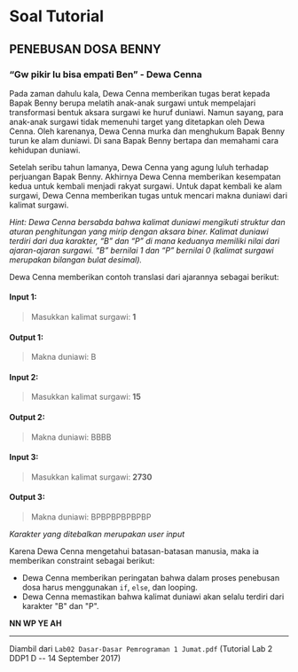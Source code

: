 # Soal Tutorial

## PENEBUSAN DOSA BENNY
### “Gw pikir lu bisa empati Ben” - Dewa Cenna

Pada zaman dahulu kala, Dewa Cenna memberikan tugas berat kepada Bapak Benny
berupa melatih anak-anak surgawi untuk mempelajari transformasi bentuk aksara
surgawi ke huruf duniawi. Namun sayang, para anak-anak surgawi tidak memenuhi
target yang ditetapkan oleh Dewa Cenna. Oleh karenanya, Dewa Cenna murka dan
menghukum Bapak Benny turun ke alam duniawi. Di sana Bapak Benny bertapa dan
memahami cara kehidupan duniawi.

Setelah seribu tahun lamanya, Dewa Cenna yang agung luluh terhadap perjuangan
Bapak Benny. Akhirnya Dewa Cenna memberikan kesempatan kedua untuk kembali
menjadi rakyat surgawi. Untuk dapat kembali ke alam surgawi, Dewa Cenna
memberikan tugas untuk mencari makna duniawi dari kalimat surgawi.

*Hint: Dewa Cenna bersabda bahwa kalimat duniawi mengikuti struktur dan aturan
penghitungan yang mirip dengan aksara biner. Kalimat duniawi terdiri dari
dua karakter, “B” dan “P” di mana keduanya memiliki nilai dari ajaran-ajaran
surgawi. “B” bernilai 1 dan “P” bernilai 0 (kalimat surgawi merupakan bilangan
bulat desimal).*

Dewa Cenna memberikan contoh translasi dari ajarannya sebagai berikut:

#### Input 1:
> Masukkan kalimat surgawi: **1**

#### Output 1:
> Makna duniawi: B

#### Input 2:  
> Masukkan kalimat surgawi: **15**

#### Output 2:
> Makna duniawi: BBBB

#### Input 3:
> Masukkan kalimat surgawi: **2730**

#### Output 3:
> Makna duniawi: BPBPBPBPBPBP

*Karakter yang ditebalkan merupakan user input*

Karena Dewa Cenna mengetahui batasan-batasan manusia, maka ia memberikan
constraint sebagai berikut:
-   Dewa Cenna memberikan peringatan bahwa dalam proses penebusan dosa
    harus menggunakan `if`, `else`, dan looping.
-   Dewa Cenna memastikan bahwa kalimat duniawi akan selalu terdiri dari
    karakter "B" dan "P".

**NN WP YE AH**

---

Diambil dari `Lab02 Dasar-Dasar Pemrograman 1 Jumat.pdf` (Tutorial Lab 2 DDP1 D
-- 14 September 2017)
